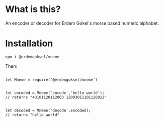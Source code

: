 # What is this?

An encoder or decoder for Erdem Gokel's morse based numeric alphabet.

# Installation

`npm i @erdemgoksel/mneme`

Then:

```

let Mneme = require('@erdemgoksel/mneme')


let encoded = Mneme('encode','hello world');
// returns "40101120112003 12003011101120012"


let decoded = Mneme('decode',encoded);
// returns "hello world"

```

